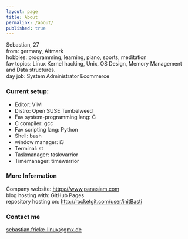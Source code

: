 ```yaml
---
layout: page
title: About
permalink: /about/
published: true
---
```

Sebastian, 27  
from: germany, Altmark  
hobbies: programming, learning, piano, sports, meditation  
fav topics: Linux Kernel hacking, Unix, OS Design, Memory Management and Data structures.  
day job: System Administrator Ecommerce

### Current setup:

- Editor: VIM
- Distro: Open SUSE Tumbelweed
- Fav system-programming lang: C
- C compiler: gcc
- Fav scripting lang: Python
- Shell: bash
- window manager: i3
- Terminal: st
- Taskmanager: taskwarrior
- Timemanager: timewarrior

### More Information

Company website: https://www.panasiam.com  
blog hosting with: GitHub Pages  
repository hosting on: http://rocketgit.com/user/initBasti  

### Contact me

sebastian.fricke-linux@gmx.de
